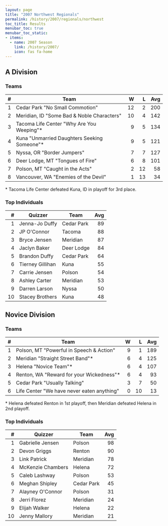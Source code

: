 ```yaml
---
layout: page
title: "2007 Northwest Regionals"
permalink: /history/2007/regionals/northwest
toc_title: Results
menubar_toc: true
menubar_toc_static:
- items:
  - name: 2007 Season
    link: /history/2007/
    icon: fas fa-home
---
```


## A Division

### Teams

|    # | Team                                        |    W |    L |  Avg |
| ---: | ------------------------------------------- | ---: | ---: | ---: |
|    1 | Cedar Park "No Small Commotion"             |   12 |    2 |  200 |
|    2 | Meridian, ID "Some Bad & Noble Characters"  |   10 |    4 |  142 |
|    3 | Tacoma Life Center "Why Are You Weeping"*   |    9 |    5 |  134 |
|    4 | Kuna "Unmarried Daughters Seeking Someone"* |    9 |    5 |  121 |
|    5 | Nyssa, OR "Border Jumpers"                  |    7 |    7 |  127 |
|    6 | Deer Lodge, MT "Tongues of Fire"            |    6 |    8 |  101 |
|    7 | Polson, MT "Caught in the Acts"             |    2 |   12 |   58 |
|    8 | Vancouver, WA "Enemies of the Devil"        |    1 |   13 |   34 |

\* Tacoma Life Center defeated Kuna, ID in playoff for 3rd place.

### Top Individuals

|    # | Quizzer          | Team       |  Avg |
| ---: | ---------------- | ---------- | ---: |
|    1 | Jenna-Jo Duffy   | Cedar Park |   89 |
|    2 | JP O'Connor      | Tacoma     |   88 |
|    3 | Bryce Jensen     | Meridian   |   87 |
|    4 | Jaclyn Baker     | Deer Lodge |   84 |
|    5 | Brandon Duffy    | Cedar Park |   64 |
|    6 | Tierney Gillihan | Kuna       |   55 |
|    7 | Carrie Jensen    | Polson     |   54 |
|    8 | Ashley Carter    | Meridian   |   53 |
|    9 | Darren Larson    | Nyssa      |   50 |
|   10 | Stacey Brothers  | Kuna       |   48 |

## Novice Division

### Teams

|    # | Team                                       |    W |    L |  Avg |
| ---: | ------------------------------------------ | ---: | ---: | ---: |
|    1 | Polson, MT "Powerful in Speech & Action"   |    9 |    1 |  189 |
|    2 | Meridian "Straight Street Band"*           |    6 |    4 |  125 |
|    3 | Helena "Novice Team"*                      |    6 |    4 |  107 |
|    4 | Renton, WA "Reward for your Wickedness"*   |    6 |    4 |   93 |
|    5 | Cedar Park "Usually Talking"               |    3 |    7 |   50 |
|    6 | Life Center "We have never eaten anything" |    0 |   10 |   13 |

\* Helena defeated Renton in 1st playoff, then Meridian defeated Helena in 2nd playoff.

### Top Individuals

|    # | Quizzer           | Team       |  Avg |
| ---: | ----------------- | ---------- | ---: |
|    1 | Gabrielle Jensen  | Polson     |   98 |
|    2 | Devon Griggs      | Renton     |   90 |
|    3 | Link Patrick      | Meridian   |   78 |
|    4 | McKenzie Chambers | Helena     |   72 |
|    5 | Caleb Lashway     | Polson     |   53 |
|    6 | Meghan Shipley    | Cedar Park |   45 |
|    7 | Alayney O'Connor  | Polson     |   31 |
|    8 | Jerri Florez      | Meridian   |   24 |
|    9 | Elijah Walker     | Helena     |   22 |
|   10 | Jenny Mallory     | Meridian   |   21 |


